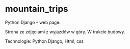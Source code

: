 # mountain_trips
Python Django - web page.

Strona ze zdjęciami z wyjazdów w góry. W trakcie budowy.

Technologie:
Python Django, Html, css
